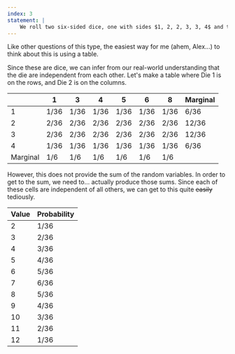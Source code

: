 ```yaml
---
index: 3
statement: |
    We roll two six-sided dice, one with sides $1, 2, 2, 3, 3, 4$ and the other with sides $1, 3, 4, 5, 6, 8$. What is the distribution of the sum?
---
```

Like other questions of this type, the easiest way for me (ahem, Alex...) to think about this is using a table. 

Since these are dice, we can infer from our real-world understanding that the die are independent from each other. Let's make a table where Die 1 is on the rows, and Die 2 is on the columns. 

|     |1          | 3           | 4        | 5         | 6         | 8        | Marginal | 
|---|-------|--------|-------|-------|-------|-------|-------------|
| 1 | 1/36 | 1/36 | 1/36 | 1/36 | 1/36 | 1/36 | 6/36           |  
| 2 | 2/36 | 2/36 | 2/36 | 2/36 | 2/36 | 2/36 | 12/36        | 
| 3 | 2/36 | 2/36 | 2/36 | 2/36 | 2/36 | 2/36 | 12/36        | 
| 4 | 1/36 | 1/36 | 1/36 | 1/36 | 1/36 | 1/36 | 6/36           |  
|Marginal|1/6|1/6|1/6|1/6|1/6|1/6|

However, this does not provide the sum of the random variables. In order to get to the sum, we need to... actually produce those sums. Since each of these cells are independent of all others, we can get to this quite ~~easily~~ tediously. 

| Value    | Probability |   
|---|---|
| 2              | 1/36 | 
| 3              | 2/36 | 
| 4              | 3/36 | 
| 5              | 4/36 | 
| 6              | 5/36 | 
| 7              | 6/36 | 
| 8              | 5/36 | 
| 9              | 4/36 | 
| 10           | 3/36 |
| 11           | 2/36 | 
| 12           | 1/36 | 
